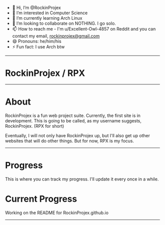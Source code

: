 - 👋 Hi, I’m @RockinProjex
- 👀 I’m interested in Computer Science
- 🌱 I’m currently learning Arch Linux
- 💞️ I’m looking to collaborate on NOTHING. I go solo.
- 📫 How to reach me - I'm u/Excellent-Owl-4857 on Reddit and you can contact my email, rockinprojex@gmail.com
- 😄 Pronouns: he/him/his
- ⚡ Fun fact: I use Arch btw

------------------------------------------------------------------------------------------------------------------------------------------------------------------------------------------------------------

# RockinProjex / RPX

---

# About

RockinProjex is a fun web project suite. Currently, the first site is in development. This is going to be called, as my username suggests, RockinProjex. (RPX for short)

Eventually, I will not only have RockinProjex up, but I'll also get up other websites that will do other things. But for now, RPX is my focus.

---
# Progress

This is where you can track my progress. I'll update it every once in a while.

# Current Progress
Working on the README for RockinProjex.github.io

---
